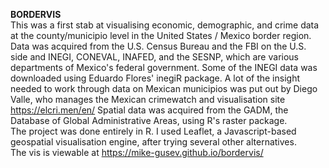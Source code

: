 <b> BORDERVIS </b> <br>
This was a first stab at visualising economic, demographic, and crime data at the county/municipio level in the United States / Mexico border region. Data was acquired from the U.S. Census Bureau and the FBI on the U.S. side and INEGI, CONEVAL, INAFED, and the SESNP, which are various departments of Mexico's federal government. Some of the INEGI data was downloaded using Eduardo Flores' inegiR package. A lot of the insight needed to work through data on Mexican municipios was put out by Diego Valle, who manages the Mexican crimewatch and visualisation site https://elcri.men/en/ Spatial data was acquired from the GADM, the Database of Global Administrative Areas, using R's raster package.<br>
The project was done entirely in R. I used Leaflet, a Javascript-based geospatial visualisation engine, after trying several other alternatives. <br>
The vis is viewable at https://mike-gusev.github.io/bordervis/
